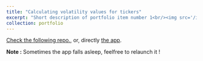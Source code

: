 ```yaml
---
title: "Calculating volatility values for tickers"
excerpt: "Short description of portfolio item number 1<br/><img src='/images/IV.png'>"
collection: portfolio
---
```


[Check the following repo.](https://github.com/Raihaen/Volatility-Web-App), or, directly [the app](https://vol-webapp-rey.streamlit.app/).

**Note :** Sometimes the app falls asleep, feelfree to relaunch it !
